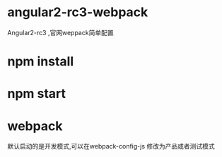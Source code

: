 # angular2-rc3-webpack
Angular2-rc3 ,官网weppack简单配置

# npm install

# npm start 

# webpack
默认启动的是开发模式,可以在webpack-config-js 修改为产品或者测试模式
